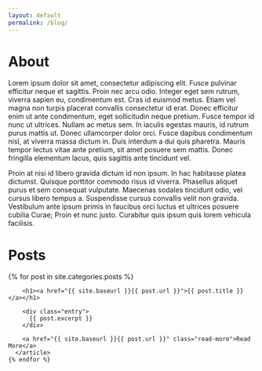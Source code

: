 ```yaml
---
layout: default
permalink: /blog/
---
```

<div class="body-container">

  <h1> About </h1>
<p>Lorem ipsum dolor sit amet, consectetur adipiscing elit. Fusce pulvinar efficitur neque et sagittis. Proin nec arcu odio. Integer eget sem rutrum, viverra sapien eu, condimentum est. Cras id euismod metus. Etiam vel magna non turpis placerat convallis consectetur id erat. Donec efficitur enim ut ante condimentum, eget sollicitudin neque pretium. Fusce tempor id nunc ut ultrices. Nullam ac metus sem. In iaculis egestas mauris, id rutrum purus mattis ut. Donec ullamcorper dolor orci. Fusce dapibus condimentum nisl, at viverra massa dictum in. Duis interdum a dui quis pharetra. Mauris tempor lectus vitae ante pretium, sit amet posuere sem mattis. Donec fringilla elementum lacus, quis sagittis ante tincidunt vel.</p>

<p>Proin at nisi id libero gravida dictum id non ipsum. In hac habitasse platea dictumst. Quisque porttitor commodo risus id viverra. Phasellus aliquet purus et sem consequat vulputate. Maecenas sodales tincidunt odio, vel cursus libero tempus a. Suspendisse cursus convallis velit non gravida. Vestibulum ante ipsum primis in faucibus orci luctus et ultrices posuere cubilia Curae; Proin et nunc justo. Curabitur quis ipsum quis lorem vehicula facilisis.</p>
  <h1> Posts </h1>
  <div class="posts">
    {% for post in site.categories.posts %}
      <article class="post">
  
        <h1><a href="{{ site.baseurl }}{{ post.url }}">{{ post.title }}</a></h1>
  
        <div class="entry">
          {{ post.excerpt }}
        </div>
  
        <a href="{{ site.baseurl }}{{ post.url }}" class="read-more">Read More</a>
      </article>
    {% endfor %}
  </div>
</div>
